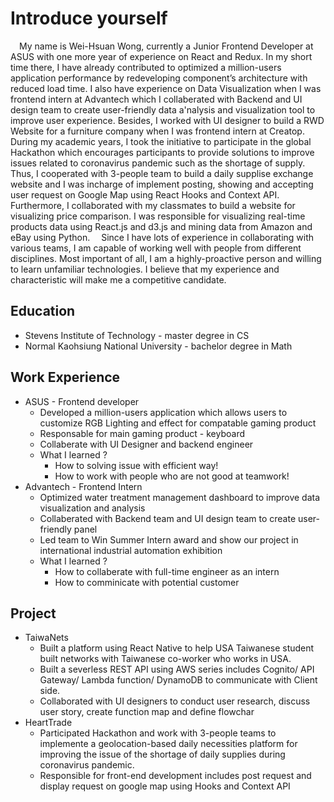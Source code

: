 # Introduce yourself

&emsp;My name is Wei-Hsuan Wong, currently a Junior Frontend Developer at ASUS with one more year of experience on React and Redux. In my short time there, I have already contributed to optimized a million-users application performance by redeveloping component’s architecture with reduced load time. I also have experience on Data Visualization when I was frontend intern at Advantech which I collaberated with Backend and UI design team to create user-friendly data a'nalysis and visualization tool to improve user experience. Besides, I worked with UI designer to build a RWD Website for a furniture company when I was frontend intern at Creatop.
&emsp;During my academic years, I took the initiative to participate in the global Hackathon which encourages participants to provide solutions to improve issues related to coronavirus pandemic such as the shortage of supply. Thus, I cooperated with 3-people team to build a daily supplise exchange website and I was incharge of implement posting, showing and accepting user request on Google Map using React Hooks and Context API. Furthermore, I collaborated with my classmates to build a website for visualizing price comparison. I was responsible for visualizing real-time products data using React.js and d3.js and mining data from Amazon and eBay using Python.
&emsp;Since I have lots of experience in collaborating with various teams, I am capable of working well with people from different disciplines. Most important of all, I am a highly-proactive person and willing to learn unfamiliar technologies. I believe that my experience and characteristic will make me a competitive candidate.

## Education

- Stevens Institute of Technology - master degree in CS
- Normal Kaohsiung National University - bachelor degree in Math

## Work Experience

- ASUS - Frontend developer
  - Developed a million-users application which allows users to customize RGB Lighting and effect for compatable gaming product
  - Responsable for main gaming product - keyboard
  - Collaberate with UI Designer and backend engineer
  - What I learned ?
    - How to solving issue with efficient way!
    - How to work with people who are not good at teamwork!
- Advantech - Frontend Intern
  - Optimized water treatment management dashboard to improve data visualization and analysis
  - Collaberated with Backend team and UI design team to create user-friendly panel
  - Led team to Win Summer Intern award and show our project in international industrial automation exhibition
  - What I learned ?
    - How to collaberate with full-time engineer as an intern
    - How to comminicate with potential customer

## Project

- TaiwaNets
  - Built a platform using React Native to help USA Taiwanese student built networks with Taiwanese co-worker who works in USA.
  - Built a severless REST API using AWS series includes Cognito/ API Gateway/ Lambda function/ DynamoDB to communicate with Client side.
  - Collaborated with UI designers to conduct user research, discuss user story, create function map and define flowchar
- HeartTrade
  - Participated Hackathon and work with 3-people teams to implemente a geolocation-based daily necessities platform for improving the issue of the shortage of daily supplies during coronavirus pandemic.
  - Responsible for front-end development includes post request and display request on google map using Hooks and Context API
